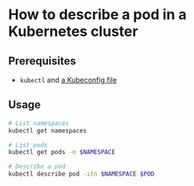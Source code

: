 # How to describe a pod in a Kubernetes cluster

## Prerequisites

- `kubectl` and [a Kubeconfig file](./connect_cluster.md)

## Usage

```sh
# List namespaces
kubectl get namespaces

# List pods
kubectl get pods -n $NAMESPACE

# Describe a pod
kubectl describe pod -itn $NAMESPACE $POD
```
